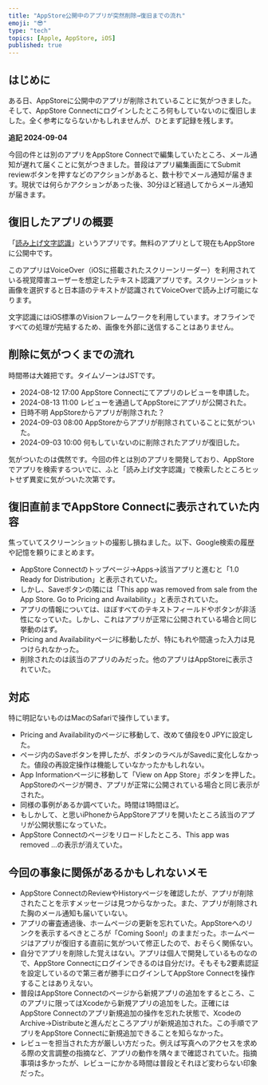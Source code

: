 ```yaml
---
title: "AppStore公開中のアプリが突然削除→復旧までの流れ"
emoji: "😎"
type: "tech"
topics: [Apple, AppStore, iOS]
published: true
---
```

## はじめに

ある日、AppStoreに公開中のアプリが削除されていることに気がつきました。そして、AppStore Connectにログインしたところ何もしていないのに復旧しました。全く参考にならないかもしれませんが、ひとまず記録を残します。

**追記 2024-09-04**

今回の件とは別のアプリをAppStore Connectで編集していたところ、メール通知が遅れて届くことに気がつきました。普段はアプリ編集画面にてSubmit reviewボタンを押すなどのアクションがあると、数十秒でメール通知が届きます。現状では何らかアクションがあった後、30分ほど経過してからメール通知が届きます。

## 復旧したアプリの概要

「[読み上げ文字認識](https://apps.apple.com/jp/app/%E8%AA%AD%E3%81%BF%E4%B8%8A%E3%81%92%E6%96%87%E5%AD%97%E8%AA%8D%E8%AD%98/id6627332915)」というアプリです。無料のアプリとして現在もAppStoreに公開中です。

このアプリはVoiceOver（iOSに搭載されたスクリーンリーダー）を利用されている視覚障害ユーザーを想定したテキスト認識アプリです。スクリーンショット画像を選択すると日本語のテキストが認識されてVoiceOverで読み上げ可能になります。

文字認識にはiOS標準のVisionフレームワークを利用しています。オフラインですべての処理が完結するため、画像を外部に送信することはありません。

## 削除に気がつくまでの流れ

時間帯は大雑把です。タイムゾーンはJSTです。

- 2024-08-12 17:00 AppStore Connectにてアプリのレビューを申請した。
- 2024-08-13 11:00 レビューを通過してAppStoreにアプリが公開された。
- 日時不明 AppStoreからアプリが削除された？
- 2024-09-03 08:00 AppStoreからアプリが削除されていることに気がついた。
- 2024-09-03 10:00 何もしていないのに削除されたアプリが復旧した。

気がついたのは偶然です。今回の件とは別のアプリを開発しており、AppStoreでアプリを検索するついでに、ふと「読み上げ文字認識」で検索したところヒットせず異変に気がついた次第です。

## 復旧直前までAppStore Connectに表示されていた内容

焦っていてスクリーンショットの撮影し損ねました。以下、Google検索の履歴や記憶を頼りにまとめます。

- AppStore Connectのトップページ→Apps→該当アプリと進むと「1.0 Ready for Distribution」と表示されていた。
- しかし、Saveボタンの隣には「This app was removed from sale from the App Store. Go to Pricing and Availability.」と表示されていた。
- アプリの情報については、ほぼすべてのテキストフィールドやボタンが非活性になっていた。しかし、これはアプリが正常に公開されている場合と同じ挙動のはず。
- Pricing and Availabilityページに移動したが、特にもれや間違った入力は見つけられなかった。
- 削除されたのは該当のアプリのみだった。他のアプリはAppStoreに表示されていた。

## 対応

特に明記ないものはMacのSafariで操作しています。

- Pricing and Availabilityのページに移動して、改めて値段を0 JPYに設定した。
- ページ内のSaveボタンを押したが、ボタンのラベルがSavedに変化しなかった。値段の再設定操作は機能していなかったかもしれない。
- App Informationページに移動して「View on App Store」ボタンを押した。AppStoreのページが開き、アプリが正常に公開されている場合と同じ表示がされた。
- 同様の事例があるか調べていた。時間は1時間ほど。
- もしかして、と思いiPhoneからAppStoreアプリを開いたところ該当のアプリが公開状態になっていた。
- AppStore Connectのページをリロードしたところ、This app was removed ...の表示が消えていた。

## 今回の事象に関係があるかもしれないメモ

- AppStore ConnectのReviewやHistoryページを確認したが、アプリが削除されたことを示すメッセージは見つからなかった。また、アプリが削除された胸のメール通知も届いていない。
- アプリの審査通過後、ホームページの更新を忘れていた。AppStoreへのリンクを表示するべきところが「Coming Soon!」のままだった。ホームページはアプリが復旧する直前に気がついて修正したので、おそらく関係ない。
- 自分でアプリを削除した覚えはない。アプリは個人で開発しているものなので、AppStore Connectにログインできるのは自分だけ。そもそも2要素認証を設定しているので第三者が勝手にログインしてAppStore Connectを操作することはありえない。
- 普段はAppStore Connectのページから新規アプリの追加をするところ、このアプリに限ってはXcodeから新規アプリの追加をした。正確にはAppStore Connectのアプリ新規追加の操作を忘れた状態で、XcodeのArchive→Distributeと進んだところアプリが新規追加された。この手順でアプリをAppStore Connectに新規追加できることを知らなかった。
- レビューを担当された方が厳しい方だった。例えば写真へのアクセスを求める際の文言調整の指摘など、アプリの動作を隅々まで確認されていた。指摘事項は多かったが、レビューにかかる時間は普段とそれほど変わらない印象だった。
